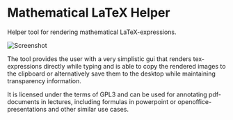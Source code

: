 # Mathematical LaTeX Helper

Helper tool for rendering  mathematical LaTeX-expressions. 

![Screenshot](http://moritzf.de/resources/Werkzeugsammlung/latexhelper-screenshot.png)

The tool provides the user with a very simplistic gui that renders tex-expressions directly while typing and is able to copy the rendered images to the clipboard or alternatively save them to the desktop while maintaining transparency information.

It is licensed under the terms of GPL3 and can be used for annotating pdf-documents in lectures, including formulas in powerpoint or openoffice-presentations and other similar use cases.
